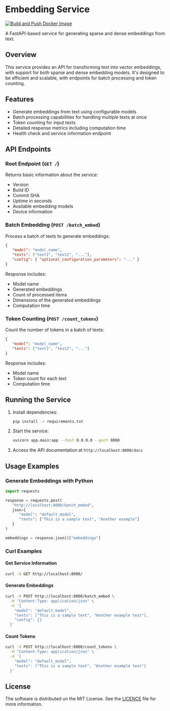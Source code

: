 # Embedding Service

[![Build and Push Docker Image](https://github.com/codeinchq/embedding-service/actions/workflows/docker-hub.yaml/badge.svg)](https://github.com/codeinchq/embedding-service/actions/workflows/docker-hub.yaml)

A FastAPI-based service for generating sparse and dense embeddings from text.

## Overview

This service provides an API for transforming text into vector embeddings, with support for both sparse and dense embedding models. It's designed to be efficient and scalable, with endpoints for batch processing and token counting.

## Features

- Generate embeddings from text using configurable models
- Batch processing capabilities for handling multiple texts at once
- Token counting for input texts
- Detailed response metrics including computation time
- Health check and service information endpoint

## API Endpoints

### Root Endpoint (`GET /`)

Returns basic information about the service:
- Version
- Build ID
- Commit SHA
- Uptime in seconds
- Available embedding models
- Device information

### Batch Embedding (`POST /batch_embed`)

Process a batch of texts to generate embeddings:

```json
{
   "model": "model_name",
   "texts": ["text1", "text2", "..."],
   "config": { "optional_configuration_parameters": "..." }
}
```

Response includes:
- Model name
- Generated embeddings
- Count of processed items
- Dimensions of the generated embeddings
- Computation time

### Token Counting (`POST /count_tokens`)

Count the number of tokens in a batch of texts:

```json
{
   "model": "model_name",
   "texts": ["text1", "text2", "..."]
}
```

Response includes:
- Model name
- Token count for each text
- Computation time

## Running the Service

1. Install dependencies:
   ```bash
   pip install -r requirements.txt
   ```

2. Start the service:
   ```bash
   uvicorn app.main:app --host 0.0.0.0 --port 8000
   ```

3. Access the API documentation at `http://localhost:8000/docs`

## Usage Examples

### Generate Embeddings with Python

```python
import requests

response = requests.post(
   "http://localhost:8000/batch_embed",
   json={
      "model": "default_model",
      "texts": ["This is a sample text", "Another example"]
   }
)

embeddings = response.json()["embeddings"]
```

### Curl Examples

#### Get Service Information

```bash
curl -X GET http://localhost:8000/
```

#### Generate Embeddings

```bash
curl -X POST http://localhost:8000/batch_embed \
  -H "Content-Type: application/json" \
  -d '{
    "model": "default_model",
    "texts": ["This is a sample text", "Another example text"],
    "config": {}
  }'
```

#### Count Tokens

```bash
curl -X POST http://localhost:8000/count_tokens \
  -H "Content-Type: application/json" \
  -d '{
    "model": "default_model",
    "texts": ["This is a sample text", "Another example text"]
  }'
```

## License

The software is distributed un the MIT License. See the [LICENCE](LICENCE) file for more information.
